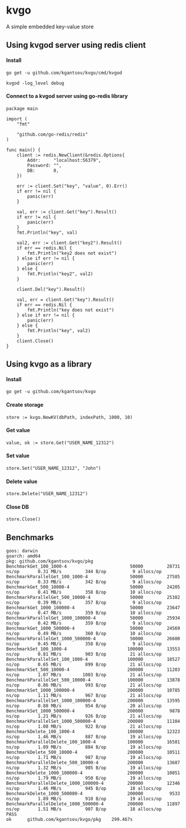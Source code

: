 # kvgo
A simple embedded key-value store


## Using kvgod server using redis client

#### Install

    go get -u github.com/kgantsov/kvgo/cmd/kvgod

    kvgod -log_level debug

#### Connect to a kvgod server using go-redis library

    package main

    import (
        "fmt"

        "github.com/go-redis/redis"
    )

    func main() {
        client := redis.NewClient(&redis.Options{
            Addr:     "localhost:56379",
            Password: "",
            DB:       0,
        })

        err := client.Set("key", "value", 0).Err()
        if err != nil {
            panic(err)
        }

        val, err := client.Get("key").Result()
        if err != nil {
            panic(err)
        }
        fmt.Println("key", val)

        val2, err := client.Get("key2").Result()
        if err == redis.Nil {
            fmt.Println("key2 does not exist")
        } else if err != nil {
            panic(err)
        } else {
            fmt.Println("key2", val2)
        }

        client.Del("key").Result()

        val, err = client.Get("key").Result()
        if err == redis.Nil {
            fmt.Println("key does not exist")
        } else if err != nil {
            panic(err)
        } else {
            fmt.Println("key", val2)
        }
        client.Close()
    }

## Using kvgo as a library

#### Install

    go get -u github.com/kgantsov/kvgo

#### Create storage

    store := kvgo.NewKV(dbPath, indexPath, 1000, 10)


#### Get value

    value, ok := store.Get("USER_NAME_12312")


#### Set value

    store.Set("USER_NAME_12312", "John")


#### Delete value

    store.Delete("USER_NAME_12312")

#### Close DB

    store.Close()



## Benchmarks

    goos: darwin
    goarch: amd64
    pkg: github.com/kgantsov/kvgo/pkg
    BenchmarkGet_100_1000-4                 	   50000	     28731 ns/op	   0.31 MB/s	     344 B/op	       9 allocs/op
    BenchmarkParallelGet_100_1000-4         	   50000	     27585 ns/op	   0.33 MB/s	     342 B/op	       9 allocs/op
    BenchmarkGet_500_10000-4                	   50000	     24205 ns/op	   0.41 MB/s	     358 B/op	      10 allocs/op
    BenchmarkParallelGet_500_10000-4        	   50000	     25382 ns/op	   0.39 MB/s	     357 B/op	       9 allocs/op
    BenchmarkGet_1000_100000-4              	   50000	     23647 ns/op	   0.47 MB/s	     359 B/op	      10 allocs/op
    BenchmarkParallelGet_1000_100000-4      	   50000	     25934 ns/op	   0.42 MB/s	     359 B/op	       9 allocs/op
    BenchmarkGet_1000_500000-4              	   50000	     24569 ns/op	   0.49 MB/s	     360 B/op	      10 allocs/op
    BenchmarkParallelGet_1000_500000-4      	   50000	     26600 ns/op	   0.45 MB/s	     358 B/op	       9 allocs/op
    BenchmarkSet_100_1000-4                 	  100000	     13553 ns/op	   0.81 MB/s	     903 B/op	      21 allocs/op
    BenchmarkParallelSet_100_1000-4         	  100000	     18527 ns/op	   0.65 MB/s	     899 B/op	      21 allocs/op
    BenchmarkSet_500_10000-4                	  200000	     11203 ns/op	   1.07 MB/s	    1003 B/op	      21 allocs/op
    BenchmarkParallelSet_500_10000-4        	  100000	     13878 ns/op	   0.86 MB/s	     993 B/op	      21 allocs/op
    BenchmarkSet_1000_100000-4              	  200000	     10785 ns/op	   1.11 MB/s	     967 B/op	      21 allocs/op
    BenchmarkParallelSet_1000_100000-4      	  200000	     13595 ns/op	   0.88 MB/s	     954 B/op	      20 allocs/op
    BenchmarkSet_1000_500000-4              	  200000	      9878 ns/op	   1.21 MB/s	     926 B/op	      21 allocs/op
    BenchmarkParallelSet_1000_500000-4      	  200000	     11104 ns/op	   1.08 MB/s	     922 B/op	      21 allocs/op
    BenchmarkDelete_100_1000-4              	  100000	     12323 ns/op	   1.46 MB/s	     887 B/op	      19 allocs/op
    BenchmarkParallelDelete_100_1000-4      	  100000	     16581 ns/op	   1.09 MB/s	     884 B/op	      19 allocs/op
    BenchmarkDelete_500_10000-4             	  200000	     10511 ns/op	   1.71 MB/s	     987 B/op	      19 allocs/op
    BenchmarkParallelDelete_500_10000-4     	  200000	     13687 ns/op	   1.32 MB/s	     985 B/op	      19 allocs/op
    BenchmarkDelete_1000_100000-4           	  200000	     10051 ns/op	   1.79 MB/s	     950 B/op	      19 allocs/op
    BenchmarkParallelDelete_1000_100000-4   	  200000	     12346 ns/op	   1.46 MB/s	     945 B/op	      18 allocs/op
    BenchmarkDelete_1000_500000-4           	  200000	      9533 ns/op	   1.89 MB/s	     910 B/op	      19 allocs/op
    BenchmarkParallelDelete_1000_500000-4   	  200000	     11897 ns/op	   1.51 MB/s	     907 B/op	      18 allocs/op
    PASS
    ok  	github.com/kgantsov/kvgo/pkg	299.467s
